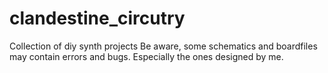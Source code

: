 # clandestine_circutry
Collection of diy synth projects
Be aware, some schematics and boardfiles may contain errors and bugs. Especially the ones designed by me.
